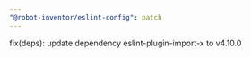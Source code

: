 ```yaml
---
"@robot-inventor/eslint-config": patch
---
```


fix(deps): update dependency eslint-plugin-import-x to v4.10.0
